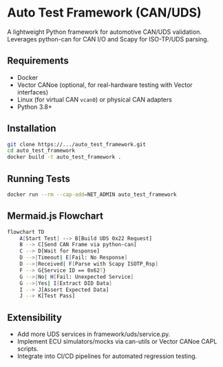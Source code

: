 # Auto Test Framework (CAN/UDS)

A lightweight Python framework for automotive CAN/UDS validation.  
Leverages python-can for CAN I/O and Scapy for ISO-TP/UDS parsing.

## Requirements

- Docker
- Vector CANoe (optional, for real-hardware testing with Vector interfaces)
- Linux (for virtual CAN `vcan0`) or physical CAN adapters
- Python 3.8+

## Installation

```bash
git clone https://.../auto_test_framework.git
cd auto_test_framework
docker build -t auto_test_framework .
```

## Running Tests
```bash
docker run --rm --cap-add=NET_ADMIN auto_test_framework
```

## Mermaid.js Flowchart
```bash
flowchart TD
    A[Start Test] --> B[Build UDS 0x22 Request]
    B --> C[Send CAN Frame via python-can]
    C --> D[Wait for Response]
    D -->|Timeout| E[Fail: No Response]
    D -->|Received| F[Parse with Scapy ISOTP_Rsp]
    F --> G{Service ID == 0x62?}
    G -->|No| H[Fail: Unexpected Service]
    G -->|Yes| I[Extract DID Data]
    I --> J[Assert Expected Data]
    J --> K[Test Pass]
```

## Extensibility
- Add more UDS services in framework/uds/service.py.
- Implement ECU simulators/mocks via can-utils or Vector CANoe CAPL scripts.
- Integrate into CI/CD pipelines for automated regression testing.
